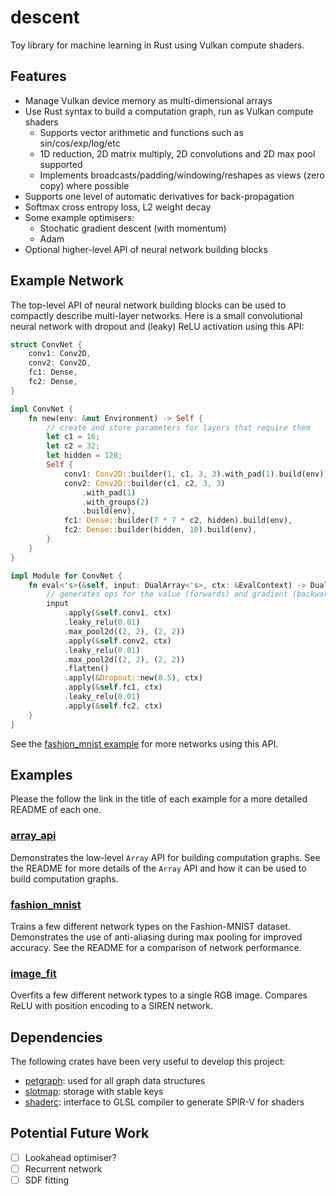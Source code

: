 # descent

Toy library for machine learning in Rust using Vulkan compute shaders.

## Features

- Manage Vulkan device memory as multi-dimensional arrays
- Use Rust syntax to build a computation graph, run as Vulkan compute shaders
  - Supports vector arithmetic and functions such as sin/cos/exp/log/etc
  - 1D reduction, 2D matrix multiply, 2D convolutions and 2D max pool supported
  - Implements broadcasts/padding/windowing/reshapes as views (zero copy) where possible
- Supports one level of automatic derivatives for back-propagation
- Softmax cross entropy loss, L2 weight decay
- Some example optimisers:
  - Stochatic gradient descent (with momentum)
  - Adam
- Optional higher-level API of neural network building blocks

## Example Network

The top-level API of neural network building blocks can be used to compactly describe multi-layer networks.  Here is a small convolutional neural network with dropout and (leaky) ReLU activation using this API:

```rust
struct ConvNet {
    conv1: Conv2D,
    conv2: Conv2D,
    fc1: Dense,
    fc2: Dense,
}

impl ConvNet {
    fn new(env: &mut Environment) -> Self {
        // create and store parameters for layers that require them
        let c1 = 16;
        let c2 = 32;
        let hidden = 128;
        Self {
            conv1: Conv2D::builder(1, c1, 3, 3).with_pad(1).build(env),
            conv2: Conv2D::builder(c1, c2, 3, 3)
                .with_pad(1)
                .with_groups(2)
                .build(env),
            fc1: Dense::builder(7 * 7 * c2, hidden).build(env),
            fc2: Dense::builder(hidden, 10).build(env),
        }
    }
}

impl Module for ConvNet {
    fn eval<'s>(&self, input: DualArray<'s>, ctx: &EvalContext) -> DualArray<'s> {
        // generates ops for the value (forwards) and gradient (backwards) through the layers
        input
            .apply(&self.conv1, ctx)
            .leaky_relu(0.01)
            .max_pool2d((2, 2), (2, 2))
            .apply(&self.conv2, ctx)
            .leaky_relu(0.01)
            .max_pool2d((2, 2), (2, 2))
            .flatten()
            .apply(&Dropout::new(0.5), ctx)
            .apply(&self.fc1, ctx)
            .leaky_relu(0.01)
            .apply(&self.fc2, ctx)
    }
}
```

See the [fashion_mnist example](examples/fashion_mnist) for more networks using this API.

## Examples

Please the follow the link in the title of each example for a more detailed README of each one.

### [array_api](examples/array_api)

Demonstrates the low-level `Array` API for building computation graphs.  See the README for more details of the `Array` API and how it can be used to build computation graphs.

### [fashion_mnist](examples/fashion_mnist)

Trains a few different network types on the Fashion-MNIST dataset.  Demonstrates the use of anti-aliasing during max pooling for improved accuracy.  See the README for a comparison of network performance.

### [image_fit](examples/image_fit)

Overfits a few different network types to a single RGB image.  Compares ReLU with position encoding to a SIREN network.

## Dependencies

The following crates have been very useful to develop this project:

- [petgraph](https://github.com/petgraph/petgraph): used for all graph data structures
- [slotmap](https://github.com/orlp/slotmap): storage with stable keys
- [shaderc](https://github.com/google/shaderc-rs): interface to GLSL compiler to generate SPIR-V for shaders

## Potential Future Work

- [ ] Lookahead optimiser?
- [ ] Recurrent network
- [ ] SDF fitting
